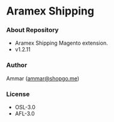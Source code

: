 # Aramex Shipping #

### About Repository ###

* Aramex Shipping Magento extension.
* v1.2.11

### Author ###

Ammar (<ammar@shopgo.me>)

### License ###

* OSL-3.0
* AFL-3.0

